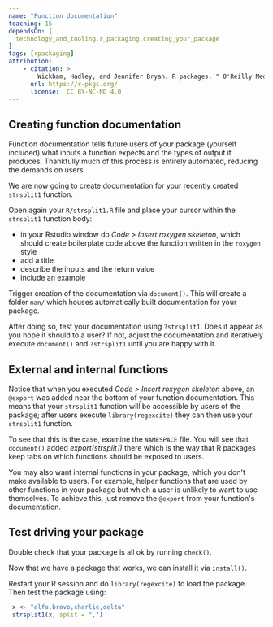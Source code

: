 ```yaml
---
name: "Function documentation"
teaching: 15
dependsOn: [
  technology_and_tooling.r_packaging.creating_your_package
]
tags: [rpackaging]
attribution:
    - citation: >
        Wickham, Hadley, and Jennifer Bryan. R packages. " O'Reilly Media, Inc.", 2023.
      url: https://r-pkgs.org/
      license:  CC BY-NC-ND 4.0
---
```


## Creating function documentation

Function documentation tells future users of your package (yourself included) what inputs a function expects and the types of output it produces. Thankfully much of this process is entirely automated, reducing the demands on users.

We are now going to create documentation for your recently created `strsplit1` function.

Open again your `R/strsplit1.R` file and place your cursor within the `strsplit1` function body:
  - in your Rstudio window do *Code > Insert roxygen skeleton*, which should create boilerplate code above the function written in the `roxygen` style
  - add a title
  - describe the inputs and the return value
  - include an example

Trigger creation of the documentation via `document()`. This will create a folder `man/` which houses automatically built documentation for your package.

After doing so, test your documentation using `?strsplit1`. Does it appear as you hope it should to a user? If not, adjust the documentation and iteratively execute `document()` and `?strsplit1` until you are happy with it.

## External and internal functions

Notice that when you executed *Code > Insert roxygen skeleton* above, an `@export` was added near the bottom of your function documentation. This means that your `strsplit1` function will be accessible by users of the package; after users execute `library(regexcite)` they can then use your `strsplit1` function.

To see that this is the case, examine the `NAMESPACE` file. You will see that `document()` added *export(strsplit1)* there which is the way that R packages keep tabs on which functions should be exposed to users.

You may also want internal functions in your package, which you don't make available to users. For example, helper functions that are used by other functions in your package but which a user is unlikely to want to use themselves. To achieve this, just remove the `@export` from your function's documentation.


## Test driving your package
Double check that your package is all ok by running `check()`.

Now that we have a package that works, we can install it via `install()`.

Restart your R session and do `library(regexcite)` to load the package. Then test the package using:

```R
 x <- "alfa,bravo,charlie,delta"
 strsplit1(x, split = ",")
```
